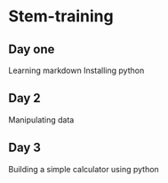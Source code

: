 # Stem-training
## Day one
Learning markdown
Installing python
## Day 2
Manipulating data
## Day 3
Building a simple calculator using python
